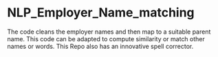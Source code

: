 # NLP_Employer_Name_matching
The code cleans the employer names and then map to a suitable parent name. This code can be adapted to compute similarity or match other names or words. This Repo also has an innovative spell corrector.
